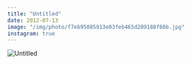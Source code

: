 ```yaml
---
title: "Untitled"
date: 2012-07-13
image: "/img/photo/f7eb95085913e03feb465d209188f60b.jpg"
instagram: true
---
```


![Untitled](/img/photo/f7eb95085913e03feb465d209188f60b.jpg)
